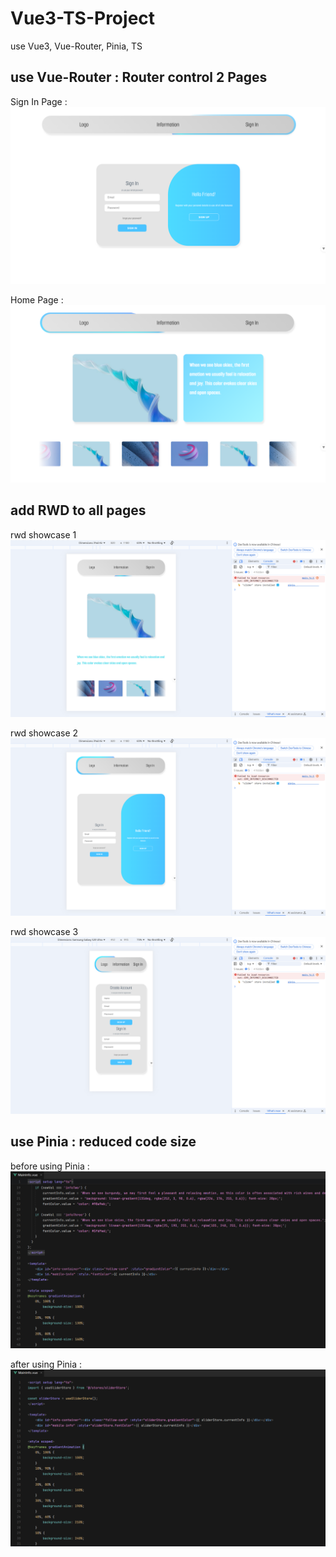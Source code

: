 # Vue3-TS-Project
use Vue3, Vue-Router, Pinia, TS

## use Vue-Router : Router control 2 Pages
Sign In Page : 
![router1](https://github.com/zzztzzzt/Vue3-TS-Project/blob/main/img-showcase/router-showcase-1.png)

Home Page : 
![router2](https://github.com/zzztzzzt/Vue3-TS-Project/blob/main/img-showcase/router-showcase-2.png)

## add RWD to all pages
rwd showcase 1
![rwd1](https://github.com/zzztzzzt/Vue3-TS-Project/blob/main/img-showcase/rwd-showcase-1.png)

rwd showcase 2
![rwd2](https://github.com/zzztzzzt/Vue3-TS-Project/blob/main/img-showcase/rwd-showcase-2.png)

rwd showcase 3
![rwd3](https://github.com/zzztzzzt/Vue3-TS-Project/blob/main/img-showcase/rwd-showcase-3.png)

## use Pinia : reduced code size
before using Pinia : 
![code1](https://github.com/zzztzzzt/Vue3-TS-Project/blob/main/img-showcase/code-showcase-1.png)

after using Pinia : 
![code2](https://github.com/zzztzzzt/Vue3-TS-Project/blob/main/img-showcase/code-showcase-2.png)
